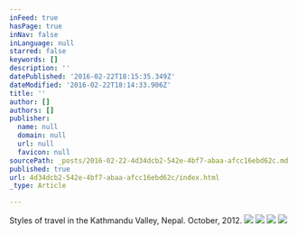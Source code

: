 ```yaml
---
inFeed: true
hasPage: true
inNav: false
inLanguage: null
starred: false
keywords: []
description: ''
datePublished: '2016-02-22T18:15:35.349Z'
dateModified: '2016-02-22T18:14:33.906Z'
title: ''
author: []
authors: []
publisher:
  name: null
  domain: null
  url: null
  favicon: null
sourcePath: _posts/2016-02-22-4d34dcb2-542e-4bf7-abaa-afcc16ebd62c.md
published: true
url: 4d34dcb2-542e-4bf7-abaa-afcc16ebd62c/index.html
_type: Article

---
```

Styles of travel in the Kathmandu Valley, Nepal. October, 2012\.
![](https://the-grid-user-content.s3-us-west-2.amazonaws.com/178c367f-5726-4c62-9f6f-de73290f6c00.JPG)
![](https://the-grid-user-content.s3-us-west-2.amazonaws.com/52ce4868-679b-47d8-9638-b9d1571d745d.JPG)
![](https://the-grid-user-content.s3-us-west-2.amazonaws.com/16fc1664-8930-444a-a139-0f5aafde50dc.JPG)
![](https://the-grid-user-content.s3-us-west-2.amazonaws.com/69cdc229-559f-4573-ad7b-9165b06e90c4.JPG)